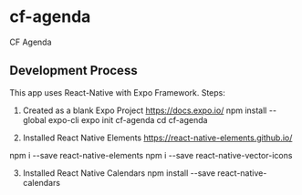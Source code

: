 # cf-agenda
CF Agenda

## Development Process
This app uses React-Native with Expo Framework. Steps:

1. Created as a blank Expo Project
https://docs.expo.io/
npm install --global expo-cli
expo init cf-agenda
cd cf-agenda

2. Installed React Native Elements 
https://react-native-elements.github.io/

npm i --save react-native-elements
npm i --save react-native-vector-icons

3. Installed React Native Calendars
npm install --save react-native-calendars